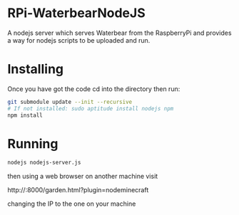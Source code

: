 RPi-WaterbearNodeJS
===================

A nodejs server which serves Waterbear from the RaspberryPi and provides a way for nodejs scripts to be uploaded and run.


Installing
==========

Once you have got the code cd into the directory then run: 

```bash
git submodule update --init --recursive
# If not installed: sudo aptitude install nodejs npm
npm install
```


Running
=======

```bash
nodejs nodejs-server.js
```

then using a web browser on another machine visit

http://<ip>:8000/garden.html?plugin=nodeminecraft

changing the IP to the one on your machine

